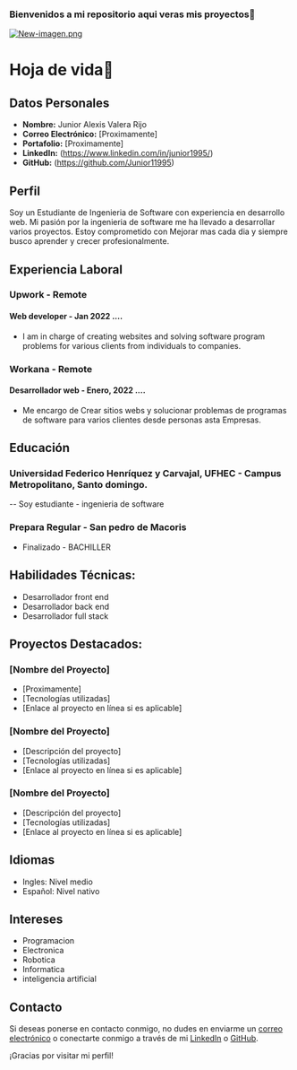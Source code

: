 ### Bienvenidos a mi repositorio aqui veras mis proyectos👋

[![New-imagen.png](https://i.postimg.cc/GmvhMD7d/New-imagen.png)](https://postimg.cc/tsCjJsGM)

# Hoja de vida🧐

## Datos Personales
- **Nombre:** Junior Alexis Valera Rijo
- **Correo Electrónico:** [Proximamente]
- **Portafolio:** [Proximamente]
- **LinkedIn:** (https://www.linkedin.com/in/junior1995/)
- **GitHub:** (https://github.com/Junior11995)

## Perfil
Soy un Estudiante de Ingenieria de Software con experiencia en desarrollo web. Mi pasión por la ingenieria de software me ha llevado a desarrollar varios proyectos. Estoy comprometido con Mejorar mas cada dia y siempre busco aprender y crecer profesionalmente.

## Experiencia Laboral
### Upwork - Remote
#### Web developer - Jan 2022 ....
- I am in charge of creating websites and solving software program problems for various clients from individuals to companies.

### Workana - Remote
#### Desarrollador web - Enero, 2022 ....
- Me encargo de Crear sitios webs y solucionar problemas de programas de software para varios clientes desde personas asta Empresas.

## Educación
### Universidad Federico Henríquez y Carvajal, UFHEC - Campus Metropolitano, Santo domingo.
-- Soy estudiante - ingenieria de software

### Prepara Regular - San pedro de Macoris
- Finalizado - BACHILLER

## Habilidades Técnicas:
- Desarrollador front end
- Desarrollador back end
- Desarrollador full stack

## Proyectos Destacados:
### [Nombre del Proyecto]
- [Proximamente]
- [Tecnologías utilizadas]
- [Enlace al proyecto en línea si es aplicable]

### [Nombre del Proyecto]
- [Descripción del proyecto]
- [Tecnologías utilizadas]
- [Enlace al proyecto en línea si es aplicable]

### [Nombre del Proyecto]
- [Descripción del proyecto]
- [Tecnologías utilizadas]
- [Enlace al proyecto en línea si es aplicable]

## Idiomas
- Ingles: Nivel medio
- Español: Nivel nativo

## Intereses
- Programacion
- Electronica
- Robotica
- Informatica
- inteligencia artificial

## Contacto
Si deseas ponerse en contacto conmigo, no dudes en enviarme un [correo electrónico](ads.suscribirse@gmail.com) o conectarte conmigo a través de mi [LinkedIn](https://www.linkedin.com/in/junior1995/) o [GitHub](https://github.com/Junior11995/).

¡Gracias por visitar mi perfil!

<!--
**Junior11995/Junior11995** is a ✨ _special_ ✨ repository because its `README.md` (this file) appears on your GitHub profile.

Here are some ideas to get you started:

- 🔭 I’m currently working on ...
- 🌱 I’m currently learning ...
- 👯 I’m looking to collaborate on ...
- 🤔 I’m looking for help with ...
- 💬 Ask me about ...
- 📫 How to reach me: ...
- 😄 Pronouns: ...
- ⚡ Fun fact: ...
-->
